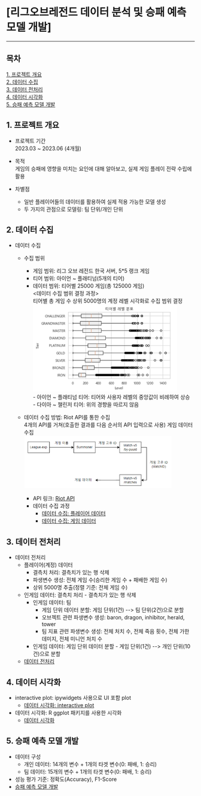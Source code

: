 # [리그오브레전드 데이터 분석 및 승패 예측 모델 개발]
---
## 목차
[1. 프로젝트 개요](#1-분석-개요)<br>
[2. 데이터 수집](#3-데이터-수집)<br>
[3. 데이터 전처리](#4-데이터-전처리)<br>
[4. 데이터 시각화](#5-데이터-시각화)<br>
[5. 승패 예측 모델 개발](#6-승패-예측-모델-개발)<br>

## 1. 프로젝트 개요
* 프로젝트 기간 <br>
    2023.03 ~ 2023.06 (4개월)

* 목적 <br>
    게임의 승패에 영향을 미치는 요인에 대해 알아보고, 실제 게임 플레이 전략 수립에 활용 

* 차별점
    - 일반 플레이어들의 데이터를 활용하여 실제 적용 가능한 모델 생성
    - 두 가지의 관점으로 모델링: 팀 단위/개인 단위
    

## 2. 데이터 수집
* 데이터 수집<br>
    + 수집 범위
        - 게임 범위: 리그 오브 레전드 한국 서버, 5*5 랭크 게임
        - 티어 범위: 아이언 ~ 플래티넘(5개의 티어)
        - 데이터 범위: 티어별 25000 게임(총 125000 게임)<br>
            <데이터 수집 범위 결정 과정><br>
                티어별 총 게임 수 상위 5000명의 계정 레벨 시각화로 수집 범위 결정
                ![티어별 레벨 분포](image/image.png)<br>
                - 아이언 ~ 플래티넘 티어: 티어와 사용자 레벨의 중앙값이 비례하여 상승<br>
                - 다이아 ~ 챌린저 티어: 위의 경향을 따르지 않음

    + 데이터 수집 방법: Riot API를 통한 수집<br>
        4개의 API를 거쳐(호출한 결과를 다음 순서의 API 입력으로 사용) 게임 데이터 수집 <br>
        ![API 사용 순서](image/image-1.png)
        - API 링크: [Riot API](https://developer.riotgames.com/apis)
        - 데이터 수집 과정
            - [데이터 수집: 플레이어 데이터](https://github.com/yeji4268/BigData/blob/main/%EB%A6%AC%EA%B7%B8%EC%98%A4%EB%B8%8C%EB%A0%88%EC%A0%84%EB%93%9C%20%EB%B6%84%EC%84%9D/Data%20Collection/Data%20Collection_Summoner.ipynb)
            - [데이터 수집: 게임 데이터](https://github.com/yeji4268/BigData/blob/main/%EB%A6%AC%EA%B7%B8%EC%98%A4%EB%B8%8C%EB%A0%88%EC%A0%84%EB%93%9C%20%EB%B6%84%EC%84%9D/Data%20Collection/Data%20Collection_Game%20Data.ipynb)

## 3. 데이터 전처리
* 데이터 전처리
    + 플레이어(계정) 데이터
        - 결측치 처리: 결측치가 있는 행 삭제 
        - 파생변수 생성: 전체 게임 수(승리한 게임 수 + 패배한 게임 수)
        - 상위 5000명 추출(정렬 기준: 전체 게임 수)
    + 인게임 데이터: 결측치 처리 - 결측치가 있는 행 삭제
        - 인게임 데이터: 팀
            - 게임 단위 데이터 분할: 게임 단위(1건) --> 팀 단위(2건)으로 분할
            - 오브젝트 관련 파생변수 생성: baron, dragon, inhibitor, herald, tower
            - 팀 지표 관련 파생변수 생성: 전체 처치 수, 전체 죽음 횟수, 전체 가한 데미지, 전체 미니언 처치 수
        - 인게임 데이터: 게임 단위 데이터 분할 - 게임 단위(1건) --> 개인 단위(10건)으로 분할
    + [데이터 전처리](https://github.com/yeji4268/BigData/tree/main/%EB%A6%AC%EA%B7%B8%EC%98%A4%EB%B8%8C%EB%A0%88%EC%A0%84%EB%93%9C%20%EB%B6%84%EC%84%9D/Data%20Preprocessing)

## 4. 데이터 시각화
* interactive plot: ipywidgets 사용으로 UI 포함 plot
    - [데이터 시각화: interactive plot](https://github.com/yeji4268/BigData/tree/main/%EB%A6%AC%EA%B7%B8%EC%98%A4%EB%B8%8C%EB%A0%88%EC%A0%84%EB%93%9C%20%EB%B6%84%EC%84%9D/Data%20Visualization)
* 데이터 시각화: R ggplot 패키지를 사용한 시각화
    - [데이터 시각화](https://github.com/yeji4268/BigData/blob/main/%EB%A6%AC%EA%B7%B8%EC%98%A4%EB%B8%8C%EB%A0%88%EC%A0%84%EB%93%9C%20%EB%B6%84%EC%84%9D/Data%20Visualization/Data%20Visualization.Rmd)

## 5. 승패 예측 모델 개발 
* 데이터 구성
    - 개인 데이터: 14개의 변수 + 1개의 타겟 변수(0: 패배, 1: 승리)
    - 팀 데이터: 15개의 변수 + 1개의 타겟 변수(0: 패배, 1: 승리)
* 성능 평가 기준: 정확도(Accuracy), F1-Score
* [승패 예측 모델 개발](https://github.com/yeji4268/BigData/blob/main/%EB%A6%AC%EA%B7%B8%EC%98%A4%EB%B8%8C%EB%A0%88%EC%A0%84%EB%93%9C%20%EB%B6%84%EC%84%9D/Modeling/Modeling%26Factor%20Analysis.ipynb)

